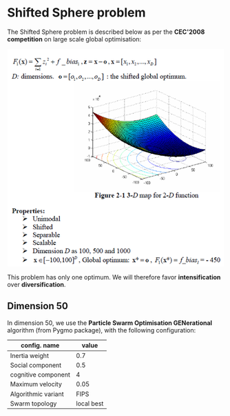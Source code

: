 # Shifted Sphere problem
The Shifted Sphere problem is described below as per the **CEC'2008 competition** on large scale global optimisation:

![](shifted-sphere-problem.png)

This problem has only one optimum. We will therefore favor **intensification** over **diversification**.

## Dimension 50
In dimension 50, we use the **Particle Swarm Optimisation GENerational** algorithm (from Pygmo package), with the following configuration:

|config. name|value|
|------------|-----|
|Inertia weight|0.7|
|Social component|0.5|
|cognitive component|4|
|Maximum velocity|0.05|
|Algorithmic variant|FIPS|
|Swarm topology|local best|


